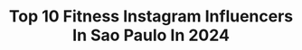 ---
title: Top 10 Fitness Instagram Influencers In Sao Paulo In 2024
description: >-
  Find top fitness Instagram influencers in Sao Paulo in 2024. Most popular hashtags: #fitness #academia #saopaulo #fitnessmotivation.
platform: Instagram
hits: 246
text_top: See the most popular Instagram profiles on inBeat.
text_bottom: Our platform has 246 Instagram influencers like this in Sao Paulo, Brazil for you to connect with.
profiles:
  - username: "meuapee.403"
    fullname: >-
      MEUAPEE.403  | POR DENISE LUNA ✨
    bio: >-
      🔓Descomplico o cuidado com seu lar (e com você! 💕) Dicas • Casa • Decoração • LifeStyle • Receitas • Looks • Fitness São Paulo | SP 📍
    location: "Brazil"
    followers: 100978
    engagement: 77
    commentsToLikes: 0.059668
    id: ck9we7wi0j1h70j787wy7mt32
    verified: false
    hashtags: "#camaposta, #aptodecorado, #quarto, #camapostacomamor"
  - username: "jojosouzaoficial"
    fullname: >-
      Joana Gabriela de Souza
    bio: >-
      🏳️‍⚧️ Transgirl | Influenciadora | Modelo fotográfica. Emagrecimento | treinos | vida real. 📍 São Pedro | Piracicaba. 📲 FALE COMIGO 👇🏻
    location: "Brazil"
    followers: 38576
    engagement: 587
    commentsToLikes: 2.080972
    id: ckf5l1vhfo2ik0j23hg7za7xc
    verified: false
    hashtags: "#explorar, #fy, #viral, #trans"
  - username: "raayssaluna"
    fullname: >-
      Rayssa Luna 🇧🇷
    bio: >-
      ❤️Beleza & Fitness 📍São paulo 📚8ºsem nutrição 💪🏻@kaisanbrasil CUPOM RAAYSSALUNA 💄@glamboxbrasil CUPOM RAYS0770 👇🏻
    location: "Brazil"
    followers: 31301
    engagement: 484
    commentsToLikes: 0.865367
    id: ckaovphex5l850i7893u3z7ks
    verified: false
    hashtags: "#gym, #treino, #biquini, #loiras"
  - username: "wellingtonpradopessoal"
    fullname: >-
      Wellington Prado
    bio: >-
      🦁leonino.💪🏾 Fitness. 📍São Paulo 🔗Parceria.👉🔝Buscando sempre minha melhor versão . Perfil profissional 👇🏽👇🏽@wellingtonpradoprofissional
    location: "Brazil"
    followers: 48461
    engagement: 221
    commentsToLikes: 0.036334
    id: ckf5qdygt91zf0j234pq9yazk
    verified: false
    hashtags: "#homem, #mensphysique, #homematualizado, #follow"
  - username: "carlosrickoficial"
    fullname: >-
      Carlos Rick
    bio: >-
      Modelo Dançarino Amarante Muay Thay 🥊 Jiu-jítsus🥋 Contato: Direct
    location: "Brazil"
    followers: 49243
    engagement: 287
    commentsToLikes: 0.034822
    id: ck6u8fd3er9mo0j71hrkhqlzk
    verified: false
    hashtags: "#shapeboy, #bodybuildingbrasilianboy, #sexyman, #hot"
  - username: "riabrahao"
    fullname: >-
      Ricardo Abrahao
    bio: >-
      Brazilian fashion photographer based between Paris, Lisbon and Sao Paulo.
    location: "Brazil"
    followers: 10740
    engagement: 278
    commentsToLikes: 0.042968
    id: ck0w12vd2halp0i19awbya8ic
    verified: false
    hashtags: "#makeup, #archive, #model, #love"
  - username: "nathirenner"
    fullname: >-
      Nathália Renner
    bio: >-
      • Fernweh •
    location: "Brazil"
    followers: 13427
    engagement: 865
    commentsToLikes: 0.057599
    id: ckapartnox8930i78t5djeimd
    verified: false
    hashtags: "#praia, #brasil, #daylight, #verao"
  - username: "viviaiellob"
    fullname: >-
      Vivian Aiello Bomfim
    bio: >-
      Lifestyle | Fitness | Family | Athlete 📍São Paulo
    location: "Brazil"
    followers: 47867
    engagement: 50
    commentsToLikes: 0.015498
    id: ck5c98vp4azux0i11agt9gjcm
    verified: false
    hashtags: "#italy, #vacation, #roma, #upperlovers"
  - username: "cadubarretobr"
    fullname: >-
      Cadu Barreto
    bio: >-
      📍São Paulo #Globetrotter | #Fitness | #Travel | #Nutrition ✈️ 🌎 🏋🏻‍♀️🍗🏳️‍🌈 👑 Teste meus filtros! Try my Filters! 🤗
    location: "Brazil"
    followers: 33670
    engagement: 339
    commentsToLikes: 0.042725
    id: ck8t33zf51rjt0j78ptl521m2
    verified: false
    hashtags: ""
  - username: "rodrigosangion"
    fullname: >-
      RODRIGO SANGION - WBFF Pro
    bio: >-
      Fitness Model Wbff Pro CEO Les Cinq Gym Atleta @optimumnutrition_br @filabr Colunista Fitness @quemacontece Embaixador @technogym São Paulo / Brasil
    location: "Brazil"
    followers: 124095
    engagement: 105
    commentsToLikes: 0.077369
    id: ck5q5j47tt46d0i11f4xbfa8d
    verified: true
    hashtags: "#fitnessmotivation, #carnaval, #lescinqgym, #workout"
---